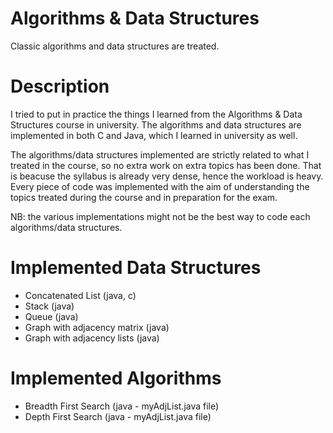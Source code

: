 # Algorithms & Data Structures
Classic algorithms and data structures are treated.

 # Description
 I tried to put in practice the things I learned from the Algorithms & Data Structures course in university.
 The algorithms and data structures are implemented in both C and Java, which I learned in university as well.
 
 The algorithms/data structures implemented are strictly related to what I treated in the course, so no extra 
 work on extra topics has been done. That is beacuse the syllabus is already very dense, hence the workload is heavy.
 Every piece of code was implemented with the aim of understanding the topics treated during the course and in 
 preparation for the exam.
 
 NB: the various implementations might not be the best way to code each algorithms/data structures.
 
 # Implemented Data Structures
 - Concatenated List (java, c)
 - Stack (java)
 - Queue (java)
 - Graph with adjacency matrix (java)
 - Graph with adjacency lists (java)

# Implemented Algorithms
- Breadth First Search (java - myAdjList.java file)
- Depth First Search (java - myAdjList.java file)
